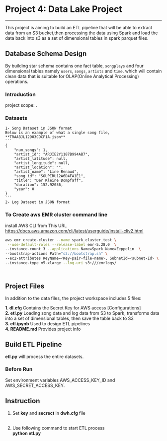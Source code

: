 # Project 4:  Data Lake Project 
-------------------------

This project is aiming to build an ETL pipeline that will be able to extract data from an S3 bucket,then processing the data using Spark and load the data back into s3 as a set of dimensional tables in spark parquet files.

## Database Schema Design
By building star schema contains one fact table, `songplays` and four dimensional tables namely `users`, `songs`, `artists` and `time`. which will contain clean data that is suitable for OLAP(Online Analytical Processing) operations.


### Introduction

project scope:   .

### Datasets

    1- Song Dataset in JSON format
    Below is an example of what a single song file, **TRAABJL12903CDCF1A.json**
    ```
    {
        "num_songs": 1, 
        "artist_id": "ARJIE2Y1187B994AB7", 
        "artist_latitude": null, 
        "artist_longitude": null, 
        "artist_location": "", 
        "artist_name": "Line Renaud", 
        "song_id": "SOUPIRU12A6D4FA1E1", 
        "title": "Der Kleine Dompfaff", 
        "duration": 152.92036, 
        "year": 0    
    }
    ```
    2- Log Dataset in JSON format

### To Create aws EMR cluster command line

install AWS CLI from This URL https://docs.aws.amazon.com/cli/latest/userguide/install-cliv2.html

```bash
aws emr create-cluster --name spark_cluster_test \
 --use-default-roles --release-label emr-5.28.0  \
--instance-count 3 --applications Name=Spark Name=Zeppelin  \
--bootstrap-actions Path="s3://bootstrap.sh" \
--ec2-attributes KeyName=<Key-pair-file-name>, SubnetId=<subnet-Id> \
--instance-type m5.xlarge --log-uri s3:///emrlogs/
```


## <br>Project Files


In addition to the data files, the project workspace includes 5 files:

**1. dl.cfg**                      Contains the Secret Key for AWS access [Configurations] <br>
**2. etl.py**                      Loading song data and log data from S3 to Spark, transforms data into a set of dimensional tables, then save the table back to S3 <br>
**3. etl.ipynb**                   Used to design ETL pipelines <br>
**4. README.md**                   Provides project info<br>



## Build ETL Pipeline

**etl.py** will process the entire datasets.

### Before Run 
Set environment variables AWS_ACCESS_KEY_ID and AWS_SECRET_ACCESS_KEY.

## Instruction

1. Set **key** and **secrect** in **dwh.cfg** file <br><br>

2. Use following command to start ETL process <br>
    **python etl.py** <br> <br>